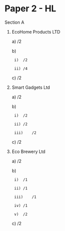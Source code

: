 # Paper 2 - HL


Section A

1. EcoHome Products LTD

	a)		/2

	b)

		i)	/2

		ii)	/4

	c)		/2

2. Smart Gadgets Ltd

	a)		/2

	b)

		i)	/2

		ii)	/2

		iii)	/2

	c)		/2

3. Eco Brewery Ltd

	a)		/2

	b)

		i)	/1

		ii)	/1

		iii)	/1

		iv)	/1

		v)	/2

	c)		/2



